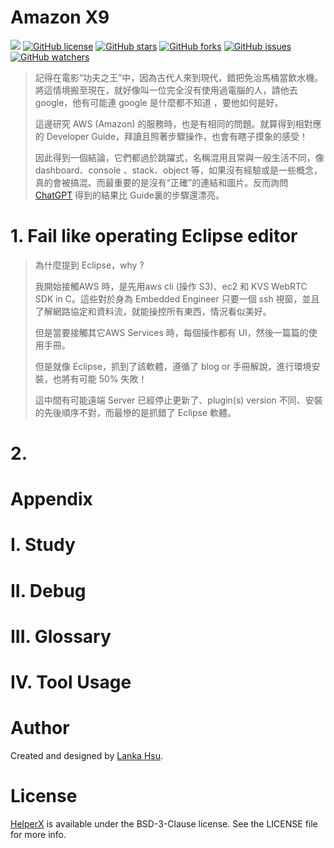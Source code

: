 # Amazon X9

[![](https://img.shields.io/badge/Powered%20by-lankahsu%20-brightgreen.svg)](https://github.com/lankahsu520/HelperX)
[![GitHub license][license-image]][license-url]
[![GitHub stars][stars-image]][stars-url]
[![GitHub forks][forks-image]][forks-url]
[![GitHub issues][issues-image]][issues-image]
[![GitHub watchers][watchers-image]][watchers-image]

[license-image]: https://img.shields.io/github/license/lankahsu520/HelperX.svg
[license-url]: https://github.com/lankahsu520/HelperX/blob/master/LICENSE
[stars-image]: https://img.shields.io/github/stars/lankahsu520/HelperX.svg
[stars-url]: https://github.com/lankahsu520/HelperX/stargazers
[forks-image]: https://img.shields.io/github/forks/lankahsu520/HelperX.svg
[forks-url]: https://github.com/lankahsu520/HelperX/network
[issues-image]: https://img.shields.io/github/issues/lankahsu520/HelperX.svg
[issues-url]: https://github.com/lankahsu520/HelperX/issues
[watchers-image]: https://img.shields.io/github/watchers/lankahsu520/HelperX.svg
[watchers-url]: https://github.com/lankahsu520/HelperX/watchers

>記得在電影“功夫之王”中，因為古代人來到現代，錯把免治馬桶當飲水機。將這情境搬至現在，就好像叫一位完全沒有使用過電腦的人，請他去 google，他有可能連 google 是什麼都不知道 ，要他如何是好。
>
>這邊研究 AWS (Amazon) 的服務時，也是有相同的問題。就算得到相對應的 Developer Guide，拜讀且照著步驟操作，也會有瞎子摸象的感受！
>
>因此得到一個結論，它們都過於跳躍式，名稱混用且常與一般生活不同，像 dashboard、console 、stack、object 等，如果沒有經驗或是一些概念，真的會被搞混。而最重要的是沒有“正確”的連結和圖片。反而詢問 [ChatGPT](https://openai.com/blog/chatgpt) 得到的結果比 Guide裏的步驟還漂亮。

# 1. Fail like operating Eclipse editor

> 為什麼提到 Eclipse，why ? 
>
> 我開始接觸AWS 時，是先用aws cli (操作 S3)、ec2 和 KVS WebRTC SDK in C。這些對於身為 Embedded Engineer 只要一個 ssh 視窗，並且了解網路協定和資料流，就能操控所有東西，情況看似美好。
>
> 但是當要接觸其它AWS Services 時，每個操作都有  UI，然後一篇篇的使用手冊。
>
> 但是就像 Eclipse，抓到了該軟體，遵循了 blog or 手冊解說，進行環境安裝，也將有可能 50% 失敗！
>
> 這中間有可能遠端 Server 已經停止更新了、plugin(s)  version 不同、安裝的先後順序不對，而最慘的是抓錯了 Eclipse 軟體。

# 2.



# Appendix

# I. Study

# II. Debug

# III. Glossary

# IV. Tool Usage


# Author

Created and designed by [Lanka Hsu](lankahsu@gmail.com).

# License

[HelperX](https://github.com/lankahsu520/HelperX) is available under the BSD-3-Clause license. See the LICENSE file for more info.
